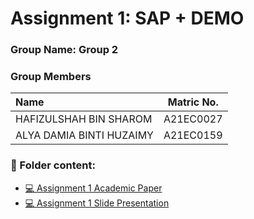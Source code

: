 # Assignment 1: SAP + DEMO
### Group Name: Group 2
### Group Members

| Name                                     | Matric No. |
| :---------------------------------------- | :-------------: |
| HAFIZULSHAH BIN SHAROM            |A21EC0027      |
| ALYA DAMIA BINTI HUZAIMY              |A21EC0159     |

### 📂 Folder content:
* [💻 Assignment 1 Academic Paper](https://github.com/mikhaiIy/Academic-Paper-EIS-2024/blob/main/Group%202/EIS%20Academic%20Paper.pdf)
* [💻 Assignment 1  Slide Presentation](https://github.com/mikhaiIy/Academic-Paper-EIS-2024/blob/main/Group%201/Presentation%20SAP%20Group%201.pdf)
